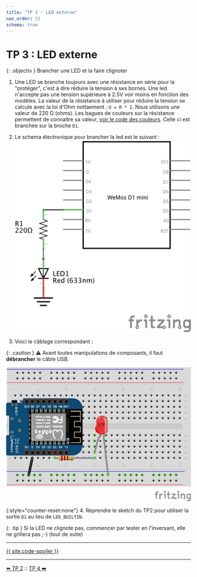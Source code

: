 ```yaml
---
title: "TP 3 💡 LED externe"
nav_order: 23
schema: true
---
```


# TP 3 : LED externe

{: .objectiv }
Brancher une LED et la faire clignoter

1. Une LED se branche toujours avec une résistance en série pour la "protéger", c'est à dire réduire la tension à ses bornes. Une led n'accepte pas une tension supérieure à 2.5V voir moins en fonction des modèles. La valeur de la résistance à utiliser pour réduire la tension se calcule avec la loi d'Ohm nottaement : `U = R * I`. Nous utilisons une valeur de 220 Ω (ohms). Les bagues de couleurs sur la résistance permettent de connaitre sa valeur, [voir le code des couleurs](composants.md#résistance). Celle ci est branchée sur la broche `D1`.

2. Le schema électronique pour brancher la led est le suivant :
![schema-tp3](resources/tp3-schema.jpg)

3. Voici le câblage correspondant :

{: .caution }
⚠️ Avant toutes manipulations de composants, il faut **débrancher** le câble USB.

![montage-tp3](resources/tp3-montage.jpg)

{:style="counter-reset:none"}
4. Reprendre le sketch du TP2 pour utiliser la sortie `D1` au lieu de `LED_BUILTIN`.

{: .tip }
Si la LED ne clignote pas, commencer par tester en l'inversant, elle ne grillera pas ;-) (tout de suite)

----
[{{ site.code-spoiler }}](tp3_code.md)

----
[⬅️ TP 2](tp2.md) :: [TP 4 ➡️](tp4.md)
